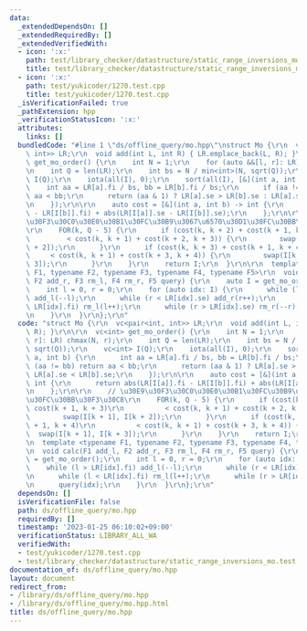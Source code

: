 ```yaml
---
data:
  _extendedDependsOn: []
  _extendedRequiredBy: []
  _extendedVerifiedWith:
  - icon: ':x:'
    path: test/library_checker/datastructure/static_range_inversions_mo.test.cpp
    title: test/library_checker/datastructure/static_range_inversions_mo.test.cpp
  - icon: ':x:'
    path: test/yukicoder/1270.test.cpp
    title: test/yukicoder/1270.test.cpp
  _isVerificationFailed: true
  _pathExtension: hpp
  _verificationStatusIcon: ':x:'
  attributes:
    links: []
  bundledCode: "#line 1 \"ds/offline_query/mo.hpp\"\nstruct Mo {\r\n  vc<pair<int,\
    \ int>> LR;\r\n  void add(int L, int R) { LR.emplace_back(L, R); }\r\n\r\n  vc<int>\
    \ get_mo_order() {\r\n    int N = 1;\r\n    for (auto &&[l, r]: LR) chmax(N, r);\r\
    \n    int Q = len(LR);\r\n    int bs = N / min<int>(N, sqrt(Q));\r\n    vc<int>\
    \ I(Q);\r\n    iota(all(I), 0);\r\n    sort(all(I), [&](int a, int b) {\r\n  \
    \    int aa = LR[a].fi / bs, bb = LR[b].fi / bs;\r\n      if (aa != bb) return\
    \ aa < bb;\r\n      return (aa & 1) ? LR[a].se > LR[b].se : LR[a].se < LR[b].se;\r\
    \n    });\r\n\r\n    auto cost = [&](int a, int b) -> int {\r\n      return abs(LR[I[a]].fi\
    \ - LR[I[b]].fi) + abs(LR[I[a]].se - LR[I[b]].se);\r\n    };\r\n\r\n    // \u30E9\
    \u30F3\u30C0\u30E0\u30B1\u30FC\u30B9\u3067\u6570\u30D1\u30FC\u30BB\u30F3\u30C8\
    \r\n    FOR(k, Q - 5) {\r\n      if (cost(k, k + 2) + cost(k + 1, k + 3)\r\n \
    \         < cost(k, k + 1) + cost(k + 2, k + 3)) {\r\n        swap(I[k + 1], I[k\
    \ + 2]);\r\n      }\r\n      if (cost(k, k + 3) + cost(k + 1, k + 4)\r\n     \
    \     < cost(k, k + 1) + cost(k + 3, k + 4)) {\r\n        swap(I[k + 1], I[k +\
    \ 3]);\r\n      }\r\n    }\r\n    return I;\r\n  }\r\n\r\n  template <typename\
    \ F1, typename F2, typename F3, typename F4, typename F5>\r\n  void calc(F1 add_l,\
    \ F2 add_r, F3 rm_l, F4 rm_r, F5 query) {\r\n    auto I = get_mo_order();\r\n\
    \    int l = 0, r = 0;\r\n    for (auto idx: I) {\r\n      while (l > LR[idx].fi)\
    \ add_l(--l);\r\n      while (r < LR[idx].se) add_r(r++);\r\n      while (l <\
    \ LR[idx].fi) rm_l(l++);\r\n      while (r > LR[idx].se) rm_r(--r);\r\n      query(idx);\r\
    \n    }\r\n  }\r\n};\r\n"
  code: "struct Mo {\r\n  vc<pair<int, int>> LR;\r\n  void add(int L, int R) { LR.emplace_back(L,\
    \ R); }\r\n\r\n  vc<int> get_mo_order() {\r\n    int N = 1;\r\n    for (auto &&[l,\
    \ r]: LR) chmax(N, r);\r\n    int Q = len(LR);\r\n    int bs = N / min<int>(N,\
    \ sqrt(Q));\r\n    vc<int> I(Q);\r\n    iota(all(I), 0);\r\n    sort(all(I), [&](int\
    \ a, int b) {\r\n      int aa = LR[a].fi / bs, bb = LR[b].fi / bs;\r\n      if\
    \ (aa != bb) return aa < bb;\r\n      return (aa & 1) ? LR[a].se > LR[b].se :\
    \ LR[a].se < LR[b].se;\r\n    });\r\n\r\n    auto cost = [&](int a, int b) ->\
    \ int {\r\n      return abs(LR[I[a]].fi - LR[I[b]].fi) + abs(LR[I[a]].se - LR[I[b]].se);\r\
    \n    };\r\n\r\n    // \u30E9\u30F3\u30C0\u30E0\u30B1\u30FC\u30B9\u3067\u6570\u30D1\
    \u30FC\u30BB\u30F3\u30C8\r\n    FOR(k, Q - 5) {\r\n      if (cost(k, k + 2) +\
    \ cost(k + 1, k + 3)\r\n          < cost(k, k + 1) + cost(k + 2, k + 3)) {\r\n\
    \        swap(I[k + 1], I[k + 2]);\r\n      }\r\n      if (cost(k, k + 3) + cost(k\
    \ + 1, k + 4)\r\n          < cost(k, k + 1) + cost(k + 3, k + 4)) {\r\n      \
    \  swap(I[k + 1], I[k + 3]);\r\n      }\r\n    }\r\n    return I;\r\n  }\r\n\r\
    \n  template <typename F1, typename F2, typename F3, typename F4, typename F5>\r\
    \n  void calc(F1 add_l, F2 add_r, F3 rm_l, F4 rm_r, F5 query) {\r\n    auto I\
    \ = get_mo_order();\r\n    int l = 0, r = 0;\r\n    for (auto idx: I) {\r\n  \
    \    while (l > LR[idx].fi) add_l(--l);\r\n      while (r < LR[idx].se) add_r(r++);\r\
    \n      while (l < LR[idx].fi) rm_l(l++);\r\n      while (r > LR[idx].se) rm_r(--r);\r\
    \n      query(idx);\r\n    }\r\n  }\r\n};\r\n"
  dependsOn: []
  isVerificationFile: false
  path: ds/offline_query/mo.hpp
  requiredBy: []
  timestamp: '2023-01-25 06:10:02+09:00'
  verificationStatus: LIBRARY_ALL_WA
  verifiedWith:
  - test/yukicoder/1270.test.cpp
  - test/library_checker/datastructure/static_range_inversions_mo.test.cpp
documentation_of: ds/offline_query/mo.hpp
layout: document
redirect_from:
- /library/ds/offline_query/mo.hpp
- /library/ds/offline_query/mo.hpp.html
title: ds/offline_query/mo.hpp
---
```

